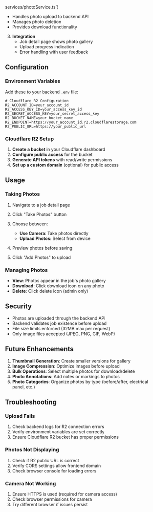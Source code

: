 services/photoService.ts`)
   - Handles photo upload to backend API
   - Manages photo deletion
   - Provides download functionality

3. **Integration**
   - Job detail page shows photo gallery
   - Upload progress indication
   - Error handling with user feedback

## Configuration

### Environment Variables

Add these to your backend `.env` file:

```env
# Cloudflare R2 Configuration
R2_ACCOUNT_ID=your_account_id
R2_ACCESS_KEY_ID=your_access_key_id
R2_SECRET_ACCESS_KEY=your_secret_access_key
R2_BUCKET_NAME=your_bucket_name
R2_ENDPOINT=https://your_account_id.r2.cloudflarestorage.com
R2_PUBLIC_URL=https://your_public_url
```

### Cloudflare R2 Setup

1. **Create a bucket** in your Cloudflare dashboard
2. **Configure public access** for the bucket
3. **Generate API tokens** with read/write permissions
4. **Set up a custom domain** (optional) for public access

## Usage

### Taking Photos

1. Navigate to a job detail page
2. Click "Take Photos" button
3. Choose between:
   - **Use Camera**: Take photos directly
   - **Upload Photos**: Select from device

4. Preview photos before saving
5. Click "Add Photos" to upload

### Managing Photos

- **View**: Photos appear in the job's photo gallery
- **Download**: Click download icon on any photo
- **Delete**: Click delete icon (admin only)

## Security

- Photos are uploaded through the backend API
- Backend validates job existence before upload
- File size limits enforced (32MB max per request)
- Only image files accepted (JPEG, PNG, GIF, WebP)

## Future Enhancements

1. **Thumbnail Generation**: Create smaller versions for gallery
2. **Image Compression**: Optimize images before upload
3. **Bulk Operations**: Select multiple photos for download/delete
4. **Photo Annotations**: Add notes or markings to photos
5. **Photo Categories**: Organize photos by type (before/after, electrical panel, etc.)

## Troubleshooting

### Upload Fails

1. Check backend logs for R2 connection errors
2. Verify environment variables are set correctly
3. Ensure Cloudflare R2 bucket has proper permissions

### Photos Not Displaying

1. Check if R2 public URL is correct
2. Verify CORS settings allow frontend domain
3. Check browser console for loading errors

### Camera Not Working

1. Ensure HTTPS is used (required for camera access)
2. Check browser permissions for camera
3. Try different browser if issues persist
